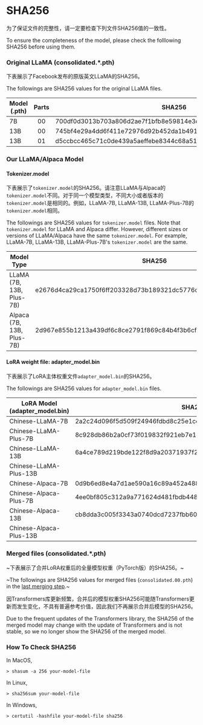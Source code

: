 # SHA256

为了保证文件的完整性，请一定要检查下列文件SHA256值的一致性。

To ensure the completeness of the model, please check the folllowing SHA256 before using them.

### Original LLaMA (consolidated.*.pth)

下表展示了Facebook发布的原版英文LLaMA的SHA256。

The followings are SHA256 values for the original LLaMA files.

| Model (.pth) | Parts | SHA256                                                       |
| ------------ | :---: | ------------------------------------------------------------ |
| 7B           |  00   | 700df0d3013b703a806d2ae7f1bfb8e59814e3d06ae78be0c66368a50059f33d |
| 13B          |  00   | 745bf4e29a4dd6f411e72976d92b452da1b49168a4f41c951cfcc8051823cf08 |
| 13B          |  01   | d5ccbcc465c71c0de439a5aeffebe8344c68a519bce70bc7f9f92654ee567085 |

### Our LLaMA/Alpaca Model

#### Tokenizer.model

下表展示了`tokenizer.model`的SHA256。请注意LLaMA与Alpaca的`tokenizer.model`不同。对于同一个模型类型，不同大小或者版本的`tokenizer.model`是相同的。例如，LLaMA-7B, LLaMA-13B, LLaMA-Plus-7B的`tokenizer.model`相同。

The followings are SHA256 values for `tokenizer.model` files. Note that `tokenizer.model` for LLaMA and Alpaca differ. However, different sizes or versions of LLaMA/Alpaca have the same `tokenizer.model`. For example, LLaMA-7B, LLaMA-13B, LLaMA-Plus-7B's `tokenizer.model` are the same.

| Model Type                | SHA256                                                       |
| ------------------------- | ------------------------------------------------------------ |
| LLaMA (7B, 13B, Plus-7B)  | e2676d4ca29ca1750f6ff203328d73b189321dc5776ceede037cbd36541d70c0 |
| Alpaca (7B, 13B, Plus-7B) | 2d967e855b1213a439df6c8ce2791f869c84b4f3b6cfacf22b86440b8192a2f8 |

#### LoRA weight file: adapter_model.bin 

下表展示了LoRA主体权重文件`adapter_model.bin`的SHA256。

The followings are SHA256 values for `adapter_model.bin`  files.

| LoRA Model (adapter_model.bin) | SHA256                                                       |
| ------------------------------ | ------------------------------------------------------------ |
| Chinese-LLaMA-7B               | 2a2c24d096f5d509f24946fdbd8c25e1ce4a0acb955902f7436d74c0c0379d86 |
| Chinese-LLaMA-Plus-7B          | 8c928db86b2a0cf73f019832f921eb7e1e069ca21441b4bfa12c4381c6cc46be |
| Chinese-LLaMA-13B              | 6a4ce789d219bde122f8d9a20371937f2aa2ee86a2311d9f5e303df2e774f9fc |
| Chinese-LLaMA-Plus-13B         |                                                              |
| Chinese-Alpaca-7B              | 0d9b6ed8e4a7d1ae590a16c89a452a488d66ff07e45487972f61c2b6e46e36de |
| Chinese-Alpaca-Plus-7B         | 4ee0bf805c312a9a771624d481fbdb4485e1b0a70cd2a8da9f96137f177b795d |
| Chinese-Alpaca-13B             | cb8dda3c005f3343a0740dcd7237fbb600cb14b6bff9b6f3d488c086a2f08ada |
| Chinese-Alpaca-Plus-13B        |                                                              |


### Merged files (consolidated.*.pth)

~下表展示了合并LoRA权重后的全量模型权重（PyTorch版）的SHA256。~

~The followings are SHA256 values for merged files (`consolidated.00.pth`) in the [last merging step](https://github.com/ymcui/Chinese-LLaMA-Alpaca/blob/main/README.md#step-2-合并lora权重生成全量模型权重).~

因Transformers库更新频繁，合并后的模型权重SHA256可能随Transformers更新而发生变化，不具有普遍参考价值，因此我们不再展示合并后模型的SHA256。

Due to the frequent updates of the Transformers library, the SHA256 of the merged model may change with the update of Transformers and is not stable, so we no longer show the SHA256 of the merged model.

### How To Check SHA256

In MacOS,

```
> shasum -a 256 your-model-file
```

In Linux, 

```
> sha256sum your-model-file
```

In Windows,

```
> certutil -hashfile your-model-file sha256
```

